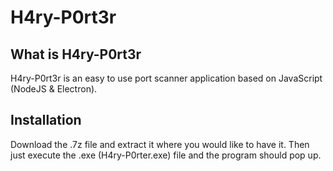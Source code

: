 # H4ry-P0rt3r

## What is H4ry-P0rt3r
H4ry-P0rt3r is an easy to use port scanner application based on JavaScript (NodeJS & Electron).

## Installation
Download the .7z file and extract it where you would like to have it.
Then just execute the .exe (H4ry-P0rter.exe) file and the program should pop up.
